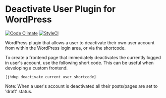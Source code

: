 # Deactivate User Plugin for WordPress

[![Code Climate](https://codeclimate.com/github/rapidwebltd/deactivate-user-plugin/badges/gpa.svg)](https://codeclimate.com/github/rapidwebltd/deactivate-user-plugin) [![StyleCI](https://styleci.io/repos/37912211/shield)](https://styleci.io/repos/37912211)

WordPress plugin that allows a user to deactivate their own user account from within the WordPress login area, or via the shortcode.

To create a frontend page that immediately deactivates the currently logged in user's account, use the following short code. This can be useful when developing a custom frontend.

```
[jhdup_deactivate_current_user_shortcode]
```

Note: When a user's account is deactivated all their posts/pages are set to 'draft' status.
